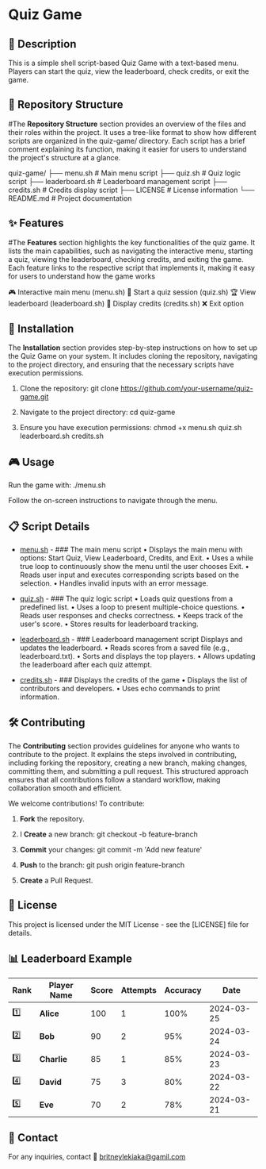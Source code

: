 # Quiz Game


## 📖 Description
This is a simple shell script-based Quiz Game with a text-based menu. Players can start the quiz, view the leaderboard, check credits, or   exit the game.

## 📂 Repository Structure
  #The **Repository Structure** section provides an overview of the files and their roles within the project. It uses a tree-like format to    show how different scripts are organized in the quiz-game/ directory. Each script has a brief comment explaining its function, making it    easier for users to understand the project's structure at a glance.

quiz-game/
├── menu.sh          # Main menu script
├── quiz.sh          # Quiz logic script
├── leaderboard.sh   # Leaderboard management script
├── credits.sh       # Credits display script
├── LICENSE          # License information
└── README.md        # Project documentation

## ✨ Features
  #The **Features** section highlights the key functionalities of the quiz game. It lists the main capabilities, such as navigating the       interactive menu, starting a quiz, viewing the leaderboard, checking credits, and exiting the game. Each feature links to the respective    script that implements it, making it easy for users to understand how the game works

🎮 Interactive main menu (menu.sh)
📝 Start a quiz session (quiz.sh)
🏆 View leaderboard (leaderboard.sh)
👥 Display credits (credits.sh)
❌ Exit option

## 🚀 Installation
  The **Installation** section provides step-by-step instructions on how to set up the Quiz Game on your system. It includes cloning the      repository, navigating to the project directory, and ensuring that the necessary scripts have execution permissions.

1. Clone the repository:
   git clone https://github.com/your-username/quiz-game.git

2. Navigate to the project directory:
   cd quiz-game

3. Ensure you have execution permissions:
   chmod +x menu.sh quiz.sh leaderboard.sh credits.sh

## 🎮 Usage

Run the game with:
./menu.sh

Follow the on-screen instructions to navigate through the menu.


## 📋 Script Details

- [menu.sh](menu.sh) - ### The main menu script
• Displays the main menu with options: Start Quiz, View Leaderboard, Credits, and Exit.
• Uses a while true loop to continuously show the menu until the user chooses Exit.
• Reads user input and executes corresponding scripts based on the selection.
• Handles invalid inputs with an error message.

- [quiz.sh](quiz.sh) - ### The quiz logic script
• Loads quiz questions from a predefined list.
• Uses a loop to present multiple-choice questions.
• Reads user responses and checks correctness.
• Keeps track of the user's score.
• Stores results for leaderboard tracking.

- [leaderboard.sh](leaderboard.sh) - ### Leaderboard management script
Displays and updates the leaderboard.
• Reads scores from a saved file (e.g., leaderboard.txt).
• Sorts and displays the top players.
• Allows updating the leaderboard after each quiz attempt.

- [credits.sh](credits.sh) - ### Displays the credits of the game
• Displays the list of contributors and developers.
• Uses echo commands to print information.



## 🛠 Contributing
The **Contributing** section provides guidelines for anyone who wants to contribute to the project. It explains the steps involved in contributing, including forking the repository, creating a new branch, making changes, committing them, and submitting a pull request. This structured approach ensures that all contributions follow a standard workflow, making collaboration smooth and efficient.

We welcome contributions! To contribute:

1. **Fork** the repository.

2. I **Create** a new branch:
   git checkout -b feature-branch

3. **Commit** your changes:
   git commit -m 'Add new feature'

4. **Push** to the branch:
     git push origin feature-branch

5. **Create** a Pull Request.

## 📜 License

This project is licensed under the MIT License - see the [LICENSE] file for details.

## 📊 Leaderboard Example

| Rank | Player Name | Score | Attempts | Accuracy | Date       |
|------|-------------|-------|----------|----------|------------|
| 1️⃣  | **Alice**   | 100   | 1        | 100%     | 2024-03-25 |
| 2️⃣  | **Bob**     | 90    | 2        | 95%      | 2024-03-24 |
| 3️⃣  | **Charlie** | 85    | 1        | 85%      | 2024-03-23 |
| 4️⃣  | **David**   | 75    | 3        | 80%      | 2024-03-22 |
| 5️⃣  | **Eve**     | 70    | 2        | 78%      | 2024-03-21 |



## 📩 Contact

For any inquiries, contact 📧 britneylekiaka@gamil.com

